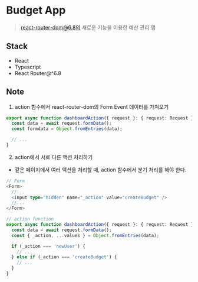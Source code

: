 # Budget App

> react-router-dom@6.8의 새로운 기능을 이용한 예산 관리 앱

## Stack

- React
- Typescript
- React Router@^6.8

## Note

1. action 함수에서 react-router-dom의 Form Event 데이터를 가져오기

```ts
export async function dashboardAction({ request }: { request: Request }) {
  const data = await request.formData();
  const formdata = Object.fromEntries(data);

  // ...
}
```

2. action에서 서로 다른 액션 처리하기

- 같은 페이지에서 여러 액션을 처리할 때, action 함수에서 분기 처리를 해야 한다.

```ts
// Form
<Form>
  //...
  <input type="hidden" name="_action" value="createBudget" />
  //...
</Form>
```

```ts
// action function
export async function dashboardAction({ request }: { request: Request }) {
  const data = await request.formData();
  const { _action, ...values } = Object.fromEntries(data);

  if (_action === 'newUser') {
    // ...
  } else if (_action === 'createBudget') {
    // ...
  }
}
```
